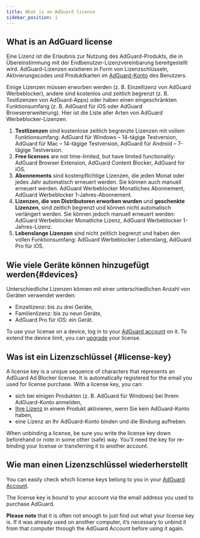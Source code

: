 ```yaml
---
title: What is an AdGuard license
sidebar_position: 1
---
```


## What is an AdGuard license

Eine Lizenz ist die Erlaubnis zur Nutzung des AdGuard-Produkts, die in Übereinstimmung mit der Endbenutzer-Lizenzvereinbarung bereitgestellt wird. AdGuard-Lizenzen existieren in Form von Lizenzschlüsseln, Aktivierungscodes und Produktkarten im [AdGuard-Konto](../../account/register) des Benutzers.

Einige Lizenzen müssen erworben werden (z. B. Einzellizenz von AdGuard Werbeblocker), andere sind kostenlos und zeitlich begrenzt (z. B. Testlizenzen von AdGuard-Apps) oder haben einen eingeschränkten Funktionsumfang (z. B. AdGuard für iOS oder AdGuard Browsererweiterung). Hier ist die Liste aller Arten von AdGuard Werbeblocker-Lizenzen.

1. **Testlizenzen** sind kostenlose zeitlich begrenzte Lizenzen mit vollem Funktionsumfang: AdGuard für Windows – 14-tägige Testversion, AdGuard für Mac – 14-tägige Testversion, AdGuard für Android – 7-tägige Testversion.
2. **Free licenses** are not time-limited, but have limited functionality: AdGuard Browser Extension, AdGuard Content Blocker, AdGuard for iOS.
3. **Abonnements** sind kostenpflichtige Lizenzen, die jeden Monat oder jedes Jahr automatisch erneuert werden. Sie können auch manuell erneuert werden. AdGuard Werbeblocker Monatliches Abonnement, AdGuard Werbeblocker 1-Jahres-Abonnement.
4. **Lizenzen, die von Distributoren erworben wurden** und **geschenkte Lizenzen**, sind zeitlich begrenzt und können nicht automatisch verlängert werden. Sie können jedoch manuell erneuert werden: AdGuard Werbeblocker Monatliche Lizenz, AdGuard Werbeblocker 1-Jahres-Lizenz.
5. **Lebenslange Lizenzen** sind nicht zeitlich begrenzt und haben den vollen Funktionsumfang: AdGuard Werbeblocker Lebenslang, AdGuard Pro für iOS.

## Wie viele Geräte können hinzugefügt werden{#devices}

Unterschiedliche Lizenzen können mit einer unterschiedlichen Anzahl von Geräten verwendet werden:
* Einzellizenz: bis zu drei Geräte,
* Familienlizenz: bis zu neun Geräte,
* AdGuard Pro für iOS: ein Gerät.

To use your license on a device, log in to your [AdGuard account](../../account/features) on it. To extend the device limit, you can [upgrade](../activation#how-to-upgrade-a-license) your license.

## Was ist ein Lizenzschlüssel {#license-key}

A license key is a unique sequence of characters that represents an AdGuard Ad Blocker license. It is automatically registered for the email you used for license purchase. With a license key, you can:
* sich bei einigen Produkten (z. B. AdGuard für Windows) bei Ihrem AdGuard-Konto anmelden,
* [Ihre Lizenz](../activation) in einem Produkt aktivieren, wenn Sie kein AdGuard-Konto haben,
* eine Lizenz an Ihr AdGuard-Konto binden und die Bindung aufheben.

When unbinding a license, be sure you write the license key down beforehand or note in some other (safe) way. You'll need the key for re-binding your license or transferring it to another account.

## Wie man einen Lizenzschlüssel wiederherstellt

You can easily check which license keys belong to you in your [AdGuard Account](../../account/register).

The license key is bound to your account via the email address you used to purchase AdGuard.

**Please note** that it is often not enough to just find out what your license key is. If it was already used on another computer, it’s necessary to unbind it from that computer through the AdGuard Account before using it again.
